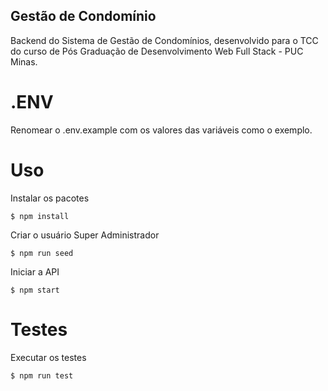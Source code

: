 ## Gestão de Condomínio

Backend do Sistema de Gestão de Condomínios, desenvolvido para o TCC do curso de Pós Graduação de Desenvolvimento Web Full Stack - PUC Minas.

# .ENV

Renomear o .env.example com os valores das variáveis como o exemplo.


# Uso

Instalar os pacotes

```
$ npm install
```

Criar o usuário Super Administrador

```
$ npm run seed
```

Iniciar a API

```
$ npm start

```

# Testes


Executar os testes

```
$ npm run test
```